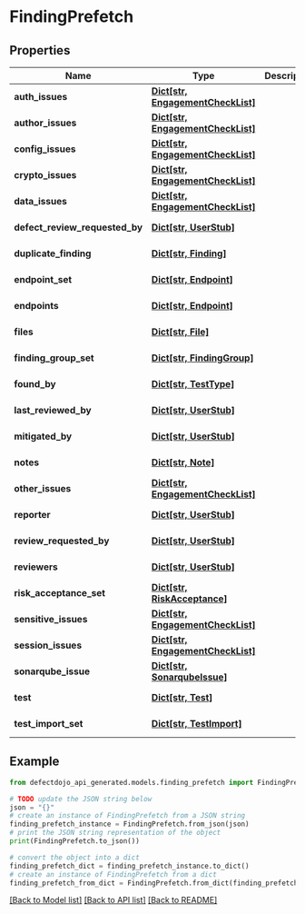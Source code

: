 # FindingPrefetch


## Properties

Name | Type | Description | Notes
------------ | ------------- | ------------- | -------------
**auth_issues** | [**Dict[str, EngagementCheckList]**](EngagementCheckList.md) |  | [optional] [readonly] 
**author_issues** | [**Dict[str, EngagementCheckList]**](EngagementCheckList.md) |  | [optional] [readonly] 
**config_issues** | [**Dict[str, EngagementCheckList]**](EngagementCheckList.md) |  | [optional] [readonly] 
**crypto_issues** | [**Dict[str, EngagementCheckList]**](EngagementCheckList.md) |  | [optional] [readonly] 
**data_issues** | [**Dict[str, EngagementCheckList]**](EngagementCheckList.md) |  | [optional] [readonly] 
**defect_review_requested_by** | [**Dict[str, UserStub]**](UserStub.md) |  | [optional] [readonly] 
**duplicate_finding** | [**Dict[str, Finding]**](Finding.md) |  | [optional] [readonly] 
**endpoint_set** | [**Dict[str, Endpoint]**](Endpoint.md) |  | [optional] [readonly] 
**endpoints** | [**Dict[str, Endpoint]**](Endpoint.md) |  | [optional] [readonly] 
**files** | [**Dict[str, File]**](File.md) |  | [optional] [readonly] 
**finding_group_set** | [**Dict[str, FindingGroup]**](FindingGroup.md) |  | [optional] [readonly] 
**found_by** | [**Dict[str, TestType]**](TestType.md) |  | [optional] [readonly] 
**last_reviewed_by** | [**Dict[str, UserStub]**](UserStub.md) |  | [optional] [readonly] 
**mitigated_by** | [**Dict[str, UserStub]**](UserStub.md) |  | [optional] [readonly] 
**notes** | [**Dict[str, Note]**](Note.md) |  | [optional] [readonly] 
**other_issues** | [**Dict[str, EngagementCheckList]**](EngagementCheckList.md) |  | [optional] [readonly] 
**reporter** | [**Dict[str, UserStub]**](UserStub.md) |  | [optional] [readonly] 
**review_requested_by** | [**Dict[str, UserStub]**](UserStub.md) |  | [optional] [readonly] 
**reviewers** | [**Dict[str, UserStub]**](UserStub.md) |  | [optional] [readonly] 
**risk_acceptance_set** | [**Dict[str, RiskAcceptance]**](RiskAcceptance.md) |  | [optional] [readonly] 
**sensitive_issues** | [**Dict[str, EngagementCheckList]**](EngagementCheckList.md) |  | [optional] [readonly] 
**session_issues** | [**Dict[str, EngagementCheckList]**](EngagementCheckList.md) |  | [optional] [readonly] 
**sonarqube_issue** | [**Dict[str, SonarqubeIssue]**](SonarqubeIssue.md) |  | [optional] [readonly] 
**test** | [**Dict[str, Test]**](Test.md) |  | [optional] [readonly] 
**test_import_set** | [**Dict[str, TestImport]**](TestImport.md) |  | [optional] [readonly] 

## Example

```python
from defectdojo_api_generated.models.finding_prefetch import FindingPrefetch

# TODO update the JSON string below
json = "{}"
# create an instance of FindingPrefetch from a JSON string
finding_prefetch_instance = FindingPrefetch.from_json(json)
# print the JSON string representation of the object
print(FindingPrefetch.to_json())

# convert the object into a dict
finding_prefetch_dict = finding_prefetch_instance.to_dict()
# create an instance of FindingPrefetch from a dict
finding_prefetch_from_dict = FindingPrefetch.from_dict(finding_prefetch_dict)
```
[[Back to Model list]](../README.md#documentation-for-models) [[Back to API list]](../README.md#documentation-for-api-endpoints) [[Back to README]](../README.md)


